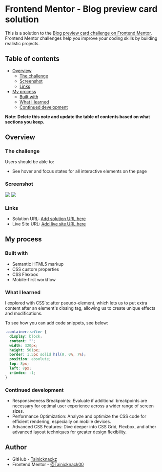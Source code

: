 # Frontend Mentor - Blog preview card solution

This is a solution to the [Blog preview card challenge on Frontend Mentor](https://www.frontendmentor.io/challenges/blog-preview-card-ckPaj01IcS). Frontend Mentor challenges help you improve your coding skills by building realistic projects.

## Table of contents

- [Overview](#overview)
  - [The challenge](#the-challenge)
  - [Screenshot](#screenshot)
  - [Links](#links)
- [My process](#my-process)
  - [Built with](#built-with)
  - [What I learned](#what-i-learned)
  - [Continued development](#continued-development)


**Note: Delete this note and update the table of contents based on what sections you keep.**

## Overview

### The challenge

Users should be able to:

- See hover and focus states for all interactive elements on the page

### Screenshot

![](../blog-preview-card/screenshots/Screenshot-desktop.png)
![](../blog-preview-card/screenshots/Screenshot-mobile.png)

### Links

- Solution URL: [Add solution URL here](https://your-solution-url.com)
- Live Site URL: [Add live site URL here](https://your-live-site-url.com)

## My process

### Built with

- Semantic HTML5 markup
- CSS custom properties
- CSS Flexbox
- Mobile-first workflow

### What I learned

I explored with CSS's::after pseudo-element, which lets us to put extra content after an element's closing tag, allowing us to create unique effects and modifications.

To see how you can add code snippets, see below:

```css
.container::after {
  display: block;
  content: "";
  width: 320px;
  height: 501px;
  border: 1.5px solid hsl(0, 0%, 7%);
  position: absolute;
  top: 8px;
  left: 8px;
  z-index: -1;
}
```

### Continued development

- Responsiveness Breakpoints: Evaluate if additional breakpoints are necessary for optimal user experience across a wider range of screen sizes.
- Performance Optimization: Analyze and optimize the CSS code for efficient rendering, especially on mobile devices.
- Advanced CSS Features: Dive deeper into CSS Grid, Flexbox, and other advanced layout techniques for greater design flexibility.

## Author

- GitHub - [Tainicknackz](https://github.com/Tainicknackz)
- Frontend Mentor - [@Tainicknack00](https://www.frontendmentor.io/profile/Tainicknack0505)


